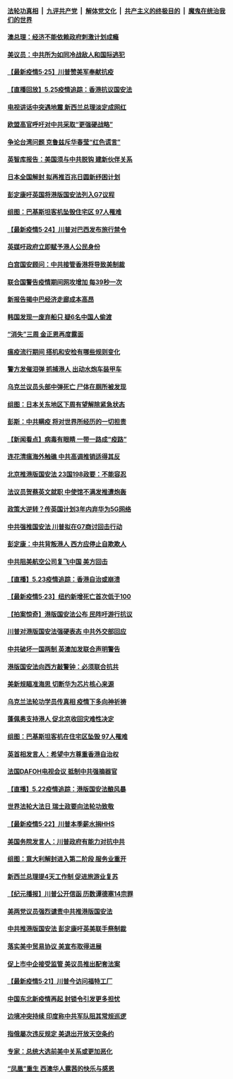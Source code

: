 ####  [法轮功真相](../../../../basic/blob/master/README.md?t=05260531) &nbsp;|&nbsp; [九评共产党](../../../../9ping.md/blob/master/README.md?t=05260531) &nbsp;|&nbsp; [解体党文化](../../../../jtdwh.md/blob/master/README.md?t=05260531)  &nbsp;|&nbsp; [共产主义的终极目的](../../../../gczydzjmd.md/blob/master/README.md?t=05260531) &nbsp;|&nbsp; [魔鬼在统治我们的世界](../../../../mgztzwmdsj.md/blob/master/README.md?t=05260531) 

#### [澳总理：经济不能依赖政府刺激计划成瘾](../pages/nsc418/n12135474.md?t=05260531) 

#### [美议员：中共所为如同冷战敌人和国际逃犯](../pages/nsc418/n12135413.md?t=05260531) 

#### [【最新疫情5·25】川普赞美军奉献抗疫](../pages/nsc418/n12129818.md?t=05260531) 

#### [【直播回放】5.25疫情追踪：香港抗议国安法](../pages/nsc418/n12135040.md?t=05260531) 

#### [电视讲话中突遇地震 新西兰总理淡定成网红](../pages/nsc418/n12135034.md?t=05260531) 

#### [欧盟高官呼吁对中共采取“更强硬战略”](../pages/nsc418/n12134842.md?t=05260531) 

#### [争论台湾问题 克鲁兹斥华春莹“红色谎言”](../pages/nsc418/n12134821.md?t=05260531) 

#### [英智库报告：美国须与中共脱钩 建新伙伴关系](../pages/nsc418/n12134701.md?t=05260531) 

#### [日本全国解封 拟再推百兆日圆新纾困计划](../pages/nsc418/n12134336.md?t=05260531) 

#### [彭定康吁英国将港版国安法列入G7议程](../pages/nsc418/n12134110.md?t=05260531) 

#### [组图：巴基斯坦客机坠毁住宅区 97人罹难](../pages/nsc418/n12133297.md?t=05260531) 

#### [【最新疫情5·24】川普对巴西发布旅行禁令](../pages/nsc418/n12129725.md?t=05260531) 

#### [英媒吁政府立即赋予港人公民身份](../pages/nsc418/n12133448.md?t=05260531) 

#### [白宫国安顾问：中共接管香港将导致美制裁](../pages/nsc418/n12133393.md?t=05260531) 

#### [联合国警告疫情期间网攻增加 每39秒一次](../pages/nsc418/n12133186.md?t=05260531) 

#### [新报告揭中巴经济走廊成本高昂](../pages/nsc418/n12125317.md?t=05260531) 

#### [韩国发现一废弃船只 疑6名中国人偷渡](../pages/nsc418/n12132957.md?t=05260531) 

#### [“消失”三周 金正恩再度露面](../pages/nsc418/n12132917.md?t=05260531) 

#### [瘟疫流行期间 搭机和安检有哪些规则变化](../pages/nsc418/n12130243.md?t=05260531) 

#### [警方发催泪弹 抓捕港人 出动水炮车装甲车](../pages/nsc418/n12132643.md?t=05260531) 

#### [乌克兰议员头部中弹死亡 尸体在厕所被发现](../pages/nsc418/n12132316.md?t=05260531) 

#### [组图：日本关东地区下周有望解除紧急状态](../pages/nsc418/n12128396.md?t=05260531) 

#### [彭斯：中共瞒疫 将对世界所经历的一切担责](../pages/nsc418/n12132235.md?t=05260531) 

#### [【新闻看点】病毒有眼睛 一带一路成“疫路”](../pages/nsc418/n12131845.md?t=05260531) 

#### [连花清瘟海外触礁 中共高调推销适得其反](../pages/nsc418/n12132101.md?t=05260531) 

#### [北京推港版国安法 23国198政要：不能容忍](../pages/nsc418/n12132083.md?t=05260531) 

#### [法议员贺蔡英文就职 中使馆不满发推遭炮轰](../pages/nsc418/n12131829.md?t=05260531) 

#### [政策大逆转？传英国计划3年内弃华为5G网络](../pages/nsc418/n12131960.md?t=05260531) 

#### [中共强推国安法 川普拟在G7商讨回击行动](../pages/nsc418/n12131877.md?t=05260531) 

#### [彭定康：中共背叛港人 西方应停止自欺欺人](../pages/nsc418/n12131417.md?t=05260531) 

#### [中共阻美航空公司复飞中国 美方回击](../pages/nsc418/n12131493.md?t=05260531) 

#### [【直播】5.23疫情追踪：香港自治或崩溃](../pages/nsc418/n12131425.md?t=05260531) 

#### [【最新疫情5·23】纽约新增死亡首次低于100](../pages/nsc418/n12130566.md?t=05260531) 

#### [【拍案惊奇】港版国安法公布 民阵吁游行抗议](../pages/nsc418/n12130473.md?t=05260531) 

#### [川普对港版国安法强硬表态 中共外交部回应](../pages/nsc418/n12129980.md?t=05260531) 

#### [中共破坏一国两制 英澳加发联合声明警告](../pages/nsc418/n12130088.md?t=05260531) 

#### [港版国安法向西方敲警钟：必须联合抗共](../pages/nsc418/n12129875.md?t=05260531) 

#### [美新规瞄准海思 切断华为芯片核心来源](../pages/nsc418/n12129504.md?t=05260531) 

#### [乌克兰法轮功学员传真相  疫情下多向神祈祷](../pages/nsc418/n12024744.md?t=05260531) 

#### [蓬佩奥支持港人 促北京收回灾难性决定](../pages/nsc418/n12129520.md?t=05260531) 

#### [组图：巴基斯坦客机在住宅区坠毁 97人罹难](../pages/nsc418/n12129326.md?t=05260531) 

#### [英首相发言人：希望中方尊重香港自治权](../pages/nsc418/n12129515.md?t=05260531) 

#### [法国DAFOH电视会议 抵制中共强摘器官](../pages/nsc418/n12128980.md?t=05260531) 

#### [【直播】5.22疫情追踪：港版国安法酿风暴](../pages/nsc418/n12129151.md?t=05260531) 

#### [世界法轮大法日 瑞士政要向法轮功致敬](../pages/nsc418/n12128484.md?t=05260531) 

#### [【最新疫情5·22】川普本季薪水捐HHS](../pages/nsc418/n12128039.md?t=05260531) 

#### [美国务院发言人：川普政府有能力对抗中共](../pages/nsc418/n12129158.md?t=05260531) 

#### [组图：意大利解封进入第二阶段 服务业重开](../pages/nsc418/n12126024.md?t=05260531) 

#### [新西兰总理提4天工作制 促进旅游业复苏](../pages/nsc418/n12128413.md?t=05260531) 

#### [【纪元播报】川普公开信函 历数谭德塞14宗罪](../pages/nsc418/n12127896.md?t=05260531) 

#### [美两党议员强烈谴责中共推港版国安法](../pages/nsc418/n12128188.md?t=05260531) 

#### [中共推港版国安法 彭定康吁英美联手祭制裁](../pages/nsc418/n12127603.md?t=05260531) 

#### [落实美中贸易协议 美宣布取得进展](../pages/nsc418/n12127790.md?t=05260531) 

#### [促上市中企接受监管 美议员推出配套法案](../pages/nsc418/n12127711.md?t=05260531) 

#### [【最新疫情5·21】川普今访问福特工厂](../pages/nsc418/n12125105.md?t=05260531) 

#### [中国东北新疫情再起 封锁令引发更多担忧](../pages/nsc418/n12126945.md?t=05260531) 

#### [边境冲突持续 印度称中共军队阻其常规巡逻](../pages/nsc418/n12127147.md?t=05260531) 

#### [指俄屡次违反规定 美退出开放天空条约](../pages/nsc418/n12126869.md?t=05260531) 

#### [专家：总统大选前美中关系或更加恶化](../pages/nsc418/n12127069.md?t=05260531) 

#### [“凤凰”重生 西澳华人露茜的快乐与感恩](../pages/nsc418/n12126709.md?t=05260531) 

